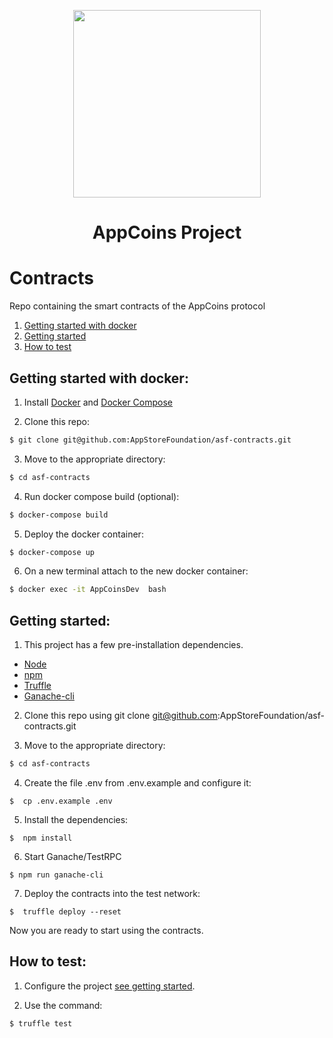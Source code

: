 <p align="center">
  <img width="300" height="300" src="https://www.appstorefoundation.org/img/image-appcoinsLogo.svg">
  <h1 align="center">AppCoins Project</h1>
</p>

# Contracts
Repo containing the smart contracts of the AppCoins protocol

1. [Getting started with docker](#getting-started-with-docker)
2. [Getting started](#getting-started)
3. [How to test](#how-to-test)


## Getting started with docker:

1. Install [Docker](https://www.docker.com/) and [Docker Compose](https://docs.docker.com/compose/)

2. Clone this repo:
```sh
$ git clone git@github.com:AppStoreFoundation/asf-contracts.git
```

3. Move to the appropriate directory:
```sh
$ cd asf-contracts
```

4. Run docker compose build (optional):
```sh
$ docker-compose build
```

5. Deploy the docker container:
```sh
$ docker-compose up
```


6. On a new terminal attach to the new docker container:
```sh
$ docker exec -it AppCoinsDev  bash
```



## Getting started:

1. This project has a few pre-installation dependencies.
- [Node](https://nodejs.org/en/)
- [npm](https://www.npmjs.com/)
- [Truffle](https://github.com/trufflesuite/truffle)
- [Ganache-cli](https://github.com/trufflesuite/ganache-cli)

2. Clone this repo using git clone git@github.com:AppStoreFoundation/asf-contracts.git

3. Move to the appropriate directory:
```sh
$ cd asf-contracts
```

4. Create the file .env from .env.example and configure it:  
```sd
$  cp .env.example .env
```


5. Install the dependencies:  
```sd
$  npm install
```

6. Start Ganache/TestRPC
```sd
$ npm run ganache-cli
```  

7. Deploy the contracts into the test network:  
```sd
$  truffle deploy --reset
```

Now you are ready to start using the contracts.

## How to test:

1. Configure the project [see getting started](https://github.com/AppStoreFoundation/asf-contracts#getting-started).

2. Use the command:  
```sd
$ truffle test
```  
